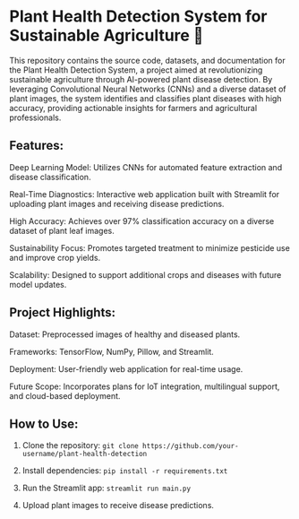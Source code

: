 # Plant Health Detection System for Sustainable Agriculture 🌱

This repository contains the source code, datasets, and documentation for the Plant Health Detection System, a project aimed at revolutionizing sustainable agriculture through AI-powered plant disease detection. By leveraging Convolutional Neural Networks (CNNs) and a diverse dataset of plant images, the system identifies and classifies plant diseases with high accuracy, providing actionable insights for farmers and agricultural professionals.

## Features:

Deep Learning Model: Utilizes CNNs for automated feature extraction and disease classification.

Real-Time Diagnostics: Interactive web application built with Streamlit for uploading plant images and receiving disease predictions.

High Accuracy: Achieves over 97% classification accuracy on a diverse dataset of plant leaf images.

Sustainability Focus: Promotes targeted treatment to minimize pesticide use and improve crop yields.

Scalability: Designed to support additional crops and diseases with future model updates.


## Project Highlights:

Dataset: Preprocessed images of healthy and diseased plants.

Frameworks: TensorFlow, NumPy, Pillow, and Streamlit.

Deployment: User-friendly web application for real-time usage.

Future Scope: Incorporates plans for IoT integration, multilingual support, and cloud-based deployment.


## How to Use:

1. Clone the repository:
   `git clone https://github.com/your-username/plant-health-detection`

2. Install dependencies:
   `pip install -r requirements.txt`

3. Run the Streamlit app:
   `streamlit run main.py`

4. Upload plant images to receive disease predictions.
   
